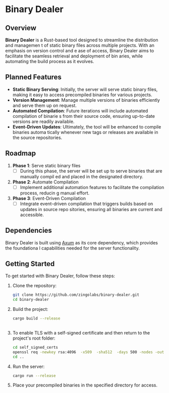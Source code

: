 # Binary Dealer

## Overview

**Binary Dealer** is a Rust-based tool designed to streamline the distribution and managemen
t of static binary files across multiple projects. With an emphasis on version control and e
ase of access, Binary Dealer aims to facilitate the seamless retrieval and deployment of bin
aries, while automating the build process as it evolves.

## Planned Features

- **Static Binary Serving**: Initially, the server will serve static binary files, making it
 easy to access precompiled binaries for various projects.
- **Version Management**: Manage multiple versions of binaries efficiently and serve them up
on request.
- **Automated Compilation**: Future iterations will include automated compilation of binarie
s from their source code, ensuring up-to-date versions are readily available.
- **Event-Driven Updates**: Ultimately, the tool will be enhanced to compile binaries automa
tically whenever new tags or releases are available in the source repositories.

## Roadmap

1. **Phase 1**: Serve static binary files
   - [ ] During this phase, the server will be set up to serve binaries that are manually compil
ed and placed in the designated directory.

2. **Phase 2**: Automate Compilation
   - [ ] Implement additional automation features to facilitate the compilation process, reducin
g manual effort.

3. **Phase 3**: Event-Driven Compilation
   - [ ] Integrate event-driven compilation that triggers builds based on updates in source repo
sitories, ensuring all binaries are current and accessible.

## Dependencies

Binary Dealer is built using [Axum](https://github.com/tokio-rs/axum) as its core dependency, which provides the foundationa
l capabilities needed for the server functionality.

## Getting Started

To get started with Binary Dealer, follow these steps:

1. Clone the repository:
   ```bash
   git clone https://github.com/zingolabs/binary-dealer.git
   cd binary-dealer
   ```

2. Build the project:
   ```bash
   cargo build --release
 
3. To enable TLS with a self-signed certificate and then return to the project's root folder:
   ```bash
   cd self_signed_certs
   openssl req -newkey rsa:4096  -x509  -sha512  -days 500 -nodes -out cert.pem -keyout key.pem
   cd ..

4. Run the server:
   ```bash
   cargo run --release
   ```

5. Place your precompiled binaries in the specified directory for access.
